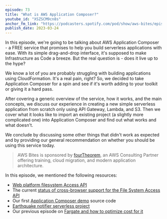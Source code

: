 ```yaml
---
episode: 73
title: "What is AWS Application Composer?"
youtube_id: "XSZSCM9cn8s"
anchor_fm_link: "https://podcasters.spotify.com/pod/show/aws-bites/episodes/73--What-is-AWS-Application-Composer-e20ulrl"
publish_date: 2023-03-24
---
```


In this episode, we're going to be talking about AWS Application Composer - a FREE service that promises to help you build serverless applications with ease. With its simple drag-and-drop interface, it's supposed to make Infrastructure as Code a breeze. But the real question is - does it live up to the hype?

We know a lot of you are probably struggling with building applications using CloudFormation. It's a real pain, right? So, we decided to take Application Composer for a spin and see if it's worth adding to your toolkit or giving it a hard pass.

After covering a generic overview of the service, how it works, and the main concepts, we discuss our experience in creating a new simple serverless application from scratch only using API Gateway, Lambda, and S3. Then we cover what it looks like to import an existing project (a slightly more complicated one) into Application Composer and find out what works and what doesn't.

We conclude by discussing some other things that didn't work as expected and by providing our general recommendation on whether you should be using this service today.


> AWS Bites is sponsored by [fourTheorem](https://fourtheorem.com/), an AWS Consulting Partner offering training, cloud migration, and modern application architecture.


In this episode, we mentioned the following resources:

- [⁠Web platform filesystem Access API](https://developer.mozilla.org/en-US/docs/Web/API/File_System_Access_API)
- The current [status of cross-browser support for the File System Access API](https://developer.mozilla.org/en-US/docs/Web/API/File_System_Access_API#browser_compatibility)
- Our first [Application Composer demo](https://github.com/lmammino/aws-application-composer-demo) source code
- [Earthquake notifier serverless project](https://github.com/lmammino/earthquake-notifier)
- Our previous episode on [Fargate and how to optimize cost for it](https://awsbites.com/72-how-do-you-save-cost-with-ecs/)
